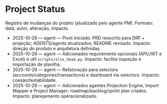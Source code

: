 # Project Status

Registro de mudanças do projeto (atualizado pelo agente PM). Formato: data, autor, alteração, impacto.

- 2025-10-29 — agent — Pivot iniciado: PRD reescrito para DRF + projeção; AGENTS/agents atualizados; README revisado. Impacto: direção do produto e arquitetura definidas.
- 2025-10-29 — agent — Adicionados requirements opcionais (API/JWT e Excel) e util `scripts/xlsx_head.py`. Impacto: facilita inspeção e importação de planilha.
- 2025-10-29 — agent — Refatoração para selectors (accounts/categories/transactions) e dashboard via selectors. Impacto: coesão/testabilidade.
- 2025-10-29 — agent — Adicionados agentes Projection Engine, Import Mapper e Project Manager; roadmap/backlog/sprint plan criados. Impacto: planejamento operacionalizado.

